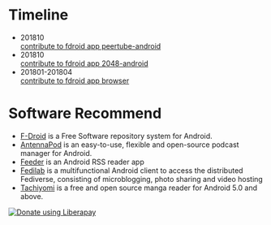 # Timeline
- 201810  
  [contribute to fdroid app peertube-android](https://github.com/sschueller/peertube-android/commits?author=lishoujun)
- 201810  
  [contribute to fdroid app 2048-android](https://github.com/uberspot/2048-android/pulls?utf8=%E2%9C%93&q=is%3Apr+author%3Alishoujun)
- 201801-201804  
  [contribute to fdroid app browser](https://github.com/scoute-dich/browser/pulls?utf8=%E2%9C%93&q=is%3Apr+author%3Alishoujun)  

# Software Recommend
- [F-Droid](https://github.com/f-droid/fdroidclient) is a Free Software repository system for Android.
- [AntennaPod](https://github.com/AntennaPod/AntennaPod) is an easy-to-use, flexible and open-source podcast manager for Android.
- [Feeder](https://gitlab.com/spacecowboy/Feeder) is an Android RSS reader app
- [Fedilab](https://framagit.org/tom79/fedilab) is a multifunctional Android client to access the distributed Fediverse, consisting of microblogging, photo sharing and video hosting
- [Tachiyomi](https://github.com/inorichi/tachiyomi) is a free and open source manga reader for Android 5.0 and above.

<script src="https://liberapay.com/lishoujun/widgets/button.js"></script>
<noscript><a href="https://liberapay.com/lishoujun/donate"><img alt="Donate using Liberapay" src="https://liberapay.com/assets/widgets/donate.svg"></a></noscript>
